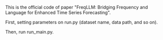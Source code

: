 This is the official code of paper "FreqLLM: Bridging Frequency and Language for Enhanced Time Series Forecasting".

First, setting parameters on run.py (dataset name, data path, and so on).

Then, run run_main.py.
